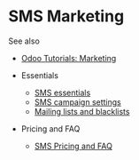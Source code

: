 # SMS Marketing

See also

  * [Odoo Tutorials: Marketing](https://www.odoo.com/slides/marketing-27)

  * Essentials
    * [SMS essentials](sms_marketing/essentials/sms_essentials.html)
    * [SMS campaign settings](sms_marketing/essentials/sms_campaign_settings.html)
    * [Mailing lists and blacklists](sms_marketing/essentials/mailing_lists_blacklists.html)
  * Pricing and FAQ
    * [SMS Pricing and FAQ](sms_marketing/pricing/pricing_and_faq.html)

